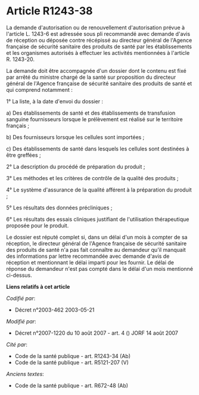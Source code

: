 # Article R1243-38

La demande d'autorisation ou de renouvellement d'autorisation prévue à l'article L. 1243-6 est adressée sous pli recommandé
avec demande d'avis de réception ou déposée contre récépissé au directeur général de l'Agence française de sécurité sanitaire
des produits de santé par les établissements et les organismes autorisés à effectuer les activités mentionnées à l'article R.
1243-20.

La demande doit être accompagnée d'un dossier dont le contenu est fixé par arrêté du ministre chargé de la santé sur
proposition du directeur général de l'Agence française de sécurité sanitaire des produits de santé et qui comprend
notamment :

1° La liste, à la date d'envoi du dossier :

a) Des établissements de santé et des établissements de transfusion sanguine fournisseurs lorsque le prélèvement est réalisé
sur le territoire français ;

b) Des fournisseurs lorsque les cellules sont importées ;

c) Des établissements de santé dans lesquels les cellules sont destinées à être greffées ;

2° La description du procédé de préparation du produit ;

3° Les méthodes et les critères de contrôle de la qualité des produits ;

4° Le système d'assurance de la qualité afférent à la préparation du produit ;

5° Les résultats des données précliniques ;

6° Les résultats des essais cliniques justifiant de l'utilisation thérapeutique proposée pour le produit.

Le dossier est réputé complet si, dans un délai d'un mois à compter de sa réception, le directeur général de l'Agence
française de sécurité sanitaire des produits de santé n'a pas fait connaître au demandeur qu'il manquait des informations par
lettre recommandée avec demande d'avis de réception et mentionnant le délai imparti pour les fournir. Le délai de réponse du
demandeur n'est pas compté dans le délai d'un mois mentionné ci-dessus.

**Liens relatifs à cet article**

_Codifié par_:

  - Décret n°2003-462 2003-05-21

_Modifié par_:

  - Décret n°2007-1220 du 10 août 2007 - art. 4 () JORF 14 août 2007

_Cité par_:

  - Code de la santé publique - art. R1243-34 (Ab)
  - Code de la santé publique - art. R5121-207 (V)

_Anciens textes_:

  - Code de la santé publique - art. R672-48 (Ab)

